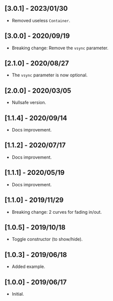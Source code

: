 ## [3.0.1] - 2023/01/30

* Removed useless `Container`.

## [3.0.0] - 2020/09/19

* Breaking change: Remove the `vsync` parameter.

## [2.1.0] - 2020/08/27

* The `vsync` parameter is now optional.

## [2.0.0] - 2020/03/05

* Nullsafe version.

## [1.1.4] - 2020/09/14

* Docs improvement.

## [1.1.2] - 2020/07/17

* Docs improvement.

## [1.1.1] - 2020/05/19

* Docs improvement.

## [1.1.0] - 2019/11/29

* Breaking change: 2 curves for fading in/out.

## [1.0.5] - 2019/10/18

* Toggle constructor (to show/hide).

## [1.0.3] - 2019/06/18

* Added example.

## [1.0.0] - 2019/06/17

* Initial. 


